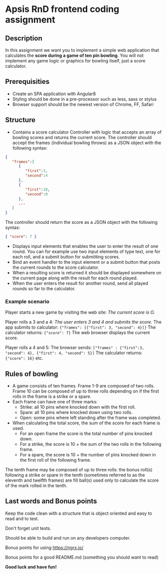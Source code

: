 # Apsis RnD frontend coding assignment

## Description 

In this assignment we want you to implement a simple web application that calculates the **score during a game of 
ten pin bowling**. You will not implement any game logic or graphics for bowling itself, just a score calculator. 

## Prerequisities 

* Create an SPA application with Angular8 
* Styling should be done in a pre-processor such as less, sass or stylus 
* Browser support should be the newest version of Chrome, FF, Safari 

## Structure

* Contains a score calculator Controller with logic that accepts an array of bowling scores and returns the current score. 
The controller should accept the frames (individual bowling throws) as a JSON object with the following syntax: 
```json
{ 
   "frames":[ 
      { 
         "first":3,
         "second":4
      },
      { 
         "first":10,
         "second":0
      },
      ...
   ]
} 
```
The controller should return the score as a JSON object with the following syntax: 
```json
{ "score": 7 }
```
* Displays input elements that enables the user to enter the result of one round. You can for example use two input 
elements of type text, one for each roll, and a submit button for submitting scores. 
* Bind an event handler to the input element or a submit button that posts the current rounds to the score calculator. 
* When a resulting score is returned it should be displayed somewhere on the current page along with the result for 
each round played. 
* When the user enters the result for another round, send all played rounds so far to the calculator. 

### Example scenario 

Player starts a new game by visiting the web site: 
*The current score is O.*

Player rolls a 3 and a 4: *The user enters 3 and 4 and submits the score.* 
The app submits to calculator: `{"frames": [{"first": 3, "second": 4}]}` 
The calculator returns: `{"score": 7}` 
The web browser displays the current score. 

Player rolls a 4 and 5: 
The browser sends: `["frames" : {"first":3, "second": 4}, {"first": 4, "second": 5}]` 
The calculator returns: `{"score": 16}`
etc. 


## Rules of bowling 
* A game consists of ten frames. Frame 1-9 are composed of two rolls. Frame 10 can be composed of up to three rolls 
depending on if the first rolls in the frame is a strike or a spare. 
* Each frame can have one of three marks: 
  * Strike: all 10 pins where knocked down with the first roll.
  * Spare: all 10 pins where knocked down using two rolls.
  * Open: some pins where left standing after the frame was completed.
* When calculating the total score, the sum of the score for each frame is used.
  * For an open frame the score is the total number of pins knocked down.
  * For a strike, the score is 10 + the sum of the two rolls in the following frame.
  * For a spare, the score is 10 + the number of pins knocked down in the first roll of the following frame. 
  
The tenth frame may be composed of up to three rolls: the bonus roll(s) following a strike or spare in the tenth (sometimes referred to as the eleventh and twelfth frames) are fill ball(s) used only to calculate the score of the mark rolled in the tenth. 

## Last words and Bonus points

Keep the code clean with a structure that is object oriented and easy to read and to test. 

Don't forget unit tests.

Should be able to build and run on any developers computer.

Bonus points for using https://ngrx.io/

Bonus points for a good README.md (something you should want to read)


**Good luck and have fun!**

